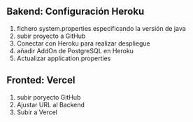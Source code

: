 ## Bakend: Configuración Heroku

1. fichero system.properties especificando la versión de java
2. subir proyecto a GitHub
3. Conectar con Heroku para realizar despliegue
4. añadir AddOn de PostgreSQL en Heroku
5. Actualizar application.properties

## Fronted: Vercel

1. subir poryecto GitHub
2. Ajustar URL al Backend
3. Subir a Vercel


